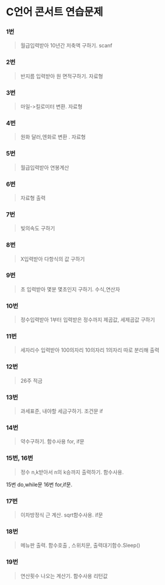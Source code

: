 # C언어 콘서트 연습문제

### 1번
> 월급입력받아 10년간 저축액 구하기. scanf

### 2번
> 반지름 입력받아 원 면적구하기. 자료형

### 3번
> 마일->킬로미터 변환. 자료형

### 4번
> 원화 달러,엔화로 변환 . 자료형

### 5번
> 월급입력받아 연봉계산

### 6번
> 자료형 출력

### 7번
> 빛의속도 구하기

### 8번
> X입력받아 다항식의 값 구하기

### 9번
> 초 입력받아 몇분 몇초인지 구하기. 수식,연산자

### 10번
> 정수입력받아 1부터 입력받은 정수까지 제곱값, 세제곱값 구하기

### 11번
> 세자리수 입력받아 100의자리 10의자리 1의자리 따로 분리해 출력

### 12번
> 26주 적금 

### 13번
> 과세표준, 내야할 세금구하기. 조건문 if

### 14번
> 약수구하기. 함수사용 for, if문

### 15번, 16번
> 정수 n,k받아서 n의 k승까지 출력하기. 함수사용. 

15번 do,while문
16번 for,if문.

### 17번
> 이차방정식 근 계산. sqrt함수사용. if문

### 18번
> 메뉴판 출력. 함수호출 , 스위치문, 출력대기함수.Sleep()

### 19번
> 연산횟수 나오는 계산기. 함수사용 리턴값 
